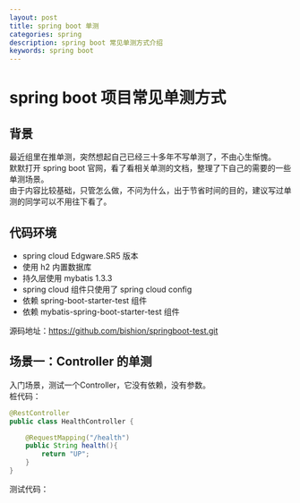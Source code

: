 ```yaml
---
layout: post
title: spring boot 单测
categories: spring
description: spring boot 常见单测方式介绍
keywords: spring boot
---
```

# spring boot 项目常见单测方式

## 背景
最近组里在推单测，突然想起自己已经三十多年不写单测了，不由心生惭愧。  
默默打开 spring boot 官网，看了看相关单测的文档，整理了下自己的需要的一些单测场景。  
由于内容比较基础，只管怎么做，不问为什么，出于节省时间的目的，建议写过单测的同学可以不用往下看了。

## 代码环境
- spring cloud Edgware.SR5 版本
- 使用 h2 内置数据库
- 持久层使用 mybatis 1.3.3
- spring cloud 组件只使用了 spring cloud config
- 依赖 spring-boot-starter-test 组件
- 依赖 mybatis-spring-boot-starter-test 组件

源码地址：https://github.com/bishion/springboot-test.git

## 场景一：Controller 的单测
入门场景，测试一个Controller，它没有依赖，没有参数。  
桩代码：
```java
@RestController
public class HealthController {

    @RequestMapping("/health")
    public String health(){
        return "UP";
    }
}
```
测试代码：  
```java

